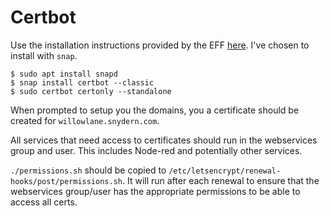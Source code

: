 # Certbot

Use the installation instructions provided by the EFF [here](https://certbot.eff.org/instructions).
I've chosen to install with `snap`.

```
$ sudo apt install snapd
$ snap install certbot --classic
$ sudo certbot certonly --standalone
```

When prompted to setup you the domains, you a certificate should be created for `willowlane.snydern.com`.

All services that need access to certificates should run in the webservices group and user.
This includes Node-red and potentially other services.

`./permissions.sh` should be copied to `/etc/letsencrypt/renewal-hooks/post/permissions.sh`.
It will run after each renewal to ensure that the webservices group/user has the appropriate
permissions to be able to access all certs.

